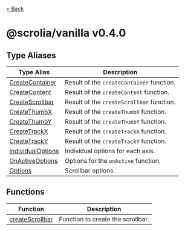 [< Back](../README.md)

# @scrolia/vanilla v0.4.0

## Type Aliases

| Type Alias | Description |
| ------ | ------ |
| [CreateContainer](type-aliases/CreateContainer.md) | Result of the `createContainer` function. |
| [CreateContent](type-aliases/CreateContent.md) | Result of the `createContent` function. |
| [CreateScrollbar](type-aliases/CreateScrollbar.md) | Result of the `createScrollbar` function. |
| [CreateThumbX](type-aliases/CreateThumbX.md) | Result of the `createThumbX` function. |
| [CreateThumbY](type-aliases/CreateThumbY.md) | Result of the `createThumbY` function. |
| [CreateTrackX](type-aliases/CreateTrackX.md) | Result of the `createTrackX` function. |
| [CreateTrackY](type-aliases/CreateTrackY.md) | Result of the `createTrackY` function. |
| [IndividualOptions](type-aliases/IndividualOptions.md) | Individual options for each axis. |
| [OnActiveOptions](type-aliases/OnActiveOptions.md) | Options for the `onActive` function. |
| [Options](type-aliases/Options.md) | Scrollbar options. |

## Functions

| Function | Description |
| ------ | ------ |
| [createScrollbar](functions/createScrollbar.md) | Function to create the scrollbar. |
